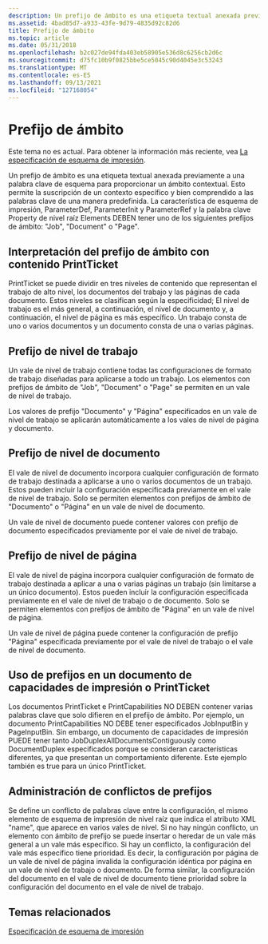 ```yaml
---
description: Un prefijo de ámbito es una etiqueta textual anexada previamente a una palabra clave de esquema para proporcionar un ámbito contextual, incluido Trabajo, Documento y Página.
ms.assetid: 4bad85d7-a933-43fe-9d79-4835d92c82d6
title: Prefijo de ámbito
ms.topic: article
ms.date: 05/31/2018
ms.openlocfilehash: b2c027de94fda403eb58905e536d8c6256cb2d6c
ms.sourcegitcommit: d75fc10b9f0825bbe5ce5045c90d4045e3c53243
ms.translationtype: MT
ms.contentlocale: es-ES
ms.lasthandoff: 09/13/2021
ms.locfileid: "127168054"
---
```

# <a name="scoping-prefix"></a>Prefijo de ámbito

Este tema no es actual. Para obtener la información más reciente, vea [La especificación de esquema de impresión](https://download.microsoft.com/download/D/E/C/DECA6E6B-3E81-48E7-B7EF-6D92A547D03C/print-schema-spec-2-0.zip).

Un prefijo de ámbito es una etiqueta textual anexada previamente a una palabra clave de esquema para proporcionar un ámbito contextual. Esto permite la suscripción de un contexto específico y bien comprendido a las palabras clave de una manera predefinida. La característica de esquema de impresión, ParameterDef, ParameterInit y ParameterRef y la palabra clave Property de nivel raíz Elements DEBEN tener uno de los siguientes prefijos de ámbito: "Job", "Document" o "Page".

## <a name="interpretation-of-the-scoping-prefix-with-printticket-content"></a>Interpretación del prefijo de ámbito con contenido PrintTicket

PrintTicket se puede dividir en tres niveles de contenido que representan el trabajo de alto nivel, los documentos del trabajo y las páginas de cada documento. Estos niveles se clasifican según la especificidad; El nivel de trabajo es el más general, a continuación, el nivel de documento y, a continuación, el nivel de página es más específico. Un trabajo consta de uno o varios documentos y un documento consta de una o varias páginas.

## <a name="job-level-prefix"></a>Prefijo de nivel de trabajo

Un vale de nivel de trabajo contiene todas las configuraciones de formato de trabajo diseñadas para aplicarse a todo un trabajo. Los elementos con prefijos de ámbito de "Job", "Document" o "Page" se permiten en un vale de nivel de trabajo.

Los valores de prefijo "Documento" y "Página" especificados en un vale de nivel de trabajo se aplicarán automáticamente a los vales de nivel de página y documento.

## <a name="document-level-prefix"></a>Prefijo de nivel de documento

El vale de nivel de documento incorpora cualquier configuración de formato de trabajo destinada a aplicarse a uno o varios documentos de un trabajo. Estos pueden incluir la configuración especificada previamente en el vale de nivel de trabajo. Solo se permiten elementos con prefijos de ámbito de "Documento" o "Página" en un vale de nivel de documento.

Un vale de nivel de documento puede contener valores con prefijo de documento especificados previamente por el vale de nivel de trabajo.

## <a name="page-level-prefix"></a>Prefijo de nivel de página

El vale de nivel de página incorpora cualquier configuración de formato de trabajo destinada a aplicar a una o varias páginas un trabajo (sin limitarse a un único documento). Estos pueden incluir la configuración especificada previamente en el vale de nivel de trabajo o de documento. Solo se permiten elementos con prefijos de ámbito de "Página" en un vale de nivel de página.

Un vale de nivel de página puede contener la configuración de prefijo "Página" especificada previamente por el vale de nivel de trabajo o el vale de nivel de documento.

## <a name="prefix-usage-within-a-printticket-or-print-capabilities-document"></a>Uso de prefijos en un documento de capacidades de impresión o PrintTicket

Los documentos PrintTicket e PrintCapabilities NO DEBEN contener varias palabras clave que solo difieren en el prefijo de ámbito. Por ejemplo, un documento PrintCapabilities NO DEBE tener especificados JobInputBin y PageInputBin. Sin embargo, un documento de capacidades de impresión PUEDE tener tanto JobDuplexAllDocumentsContiguously como DocumentDuplex especificados porque se consideran características diferentes, ya que presentan un comportamiento diferente. Este ejemplo también es true para un único PrintTicket.

## <a name="prefix-conflict-management"></a>Administración de conflictos de prefijos

Se define un conflicto de palabras clave entre la configuración, el mismo elemento de esquema de impresión de nivel raíz que indica el atributo XML "name", que aparece en varios vales de nivel. Si no hay ningún conflicto, un elemento con ámbito de prefijo se puede insertar o heredar de un vale más general a un vale más específico. Si hay un conflicto, la configuración del vale más específico tiene prioridad. Es decir, la configuración por página de un vale de nivel de página invalida la configuración idéntica por página en un vale de nivel de trabajo o documento. De forma similar, la configuración del documento en el vale de nivel de documento tiene prioridad sobre la configuración del documento en el vale de nivel de trabajo.

## <a name="related-topics"></a>Temas relacionados

<dl> <dt>

[Especificación de esquema de impresión](https://download.microsoft.com/download/D/E/C/DECA6E6B-3E81-48E7-B7EF-6D92A547D03C/print-schema-spec-2-0.zip)
</dt> </dl>

 

 



